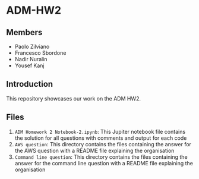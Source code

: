 # ADM-HW2

## Members
- Paolo Zilviano
- Francesco Sbordone
- Nadir Nuralin
- Yousef Kanj

## Introduction

This repository showcases our work on the ADM HW2. 

## Files

1. `ADM Homework 2 Notebook-2.ipynb`: This Jupiter notebook file contains the solution for all questions with comments and output for each code 
2. `AWS question`: This directory contains the files containing the answer for the AWS question with a README file explaining the organisation
3. `Command line question`: This directory contains the files containing the answer for the command line question with a README file explaining the organisation
